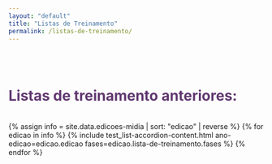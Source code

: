 ```yaml
---
layout: "default"
title: "Listas de Treinamento"
permalink: /listas-de-treinamento/
---
```


<div class="container-xxl" data-bs-smooth-scroll="true" >
    <br><br>
    <h1 class="text-center" style="color:#613970"><strong>Listas de treinamento anteriores:</strong></h1> <br>
    <div class="accordion accordion-flush" id="accordionPanelsStayOpenExample">
    {% assign info = site.data.edicoes-midia | sort: "edicao" | reverse %}
    {% for edicao in info %}
        {% include test_list-accordion-content.html ano-edicao=edicao.edicao fases=edicao.lista-de-treinamento.fases %}
    {% endfor %}
    </div>
</div>